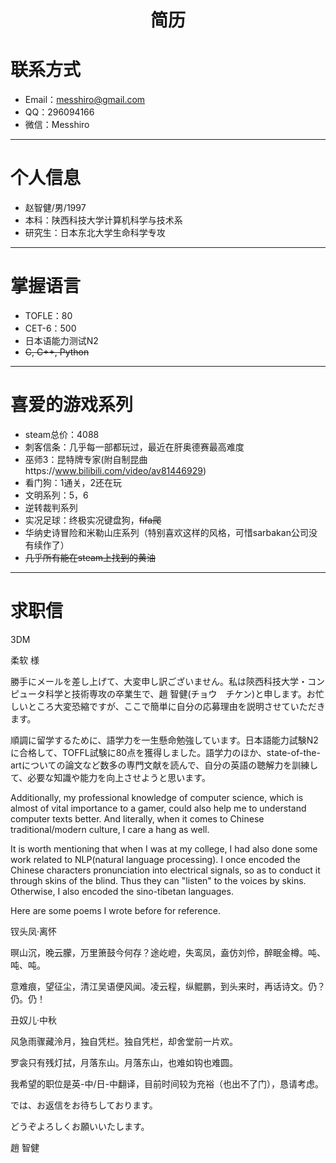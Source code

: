# <center> 简历 </center>


# 联系方式



- Email：messhiro@gmail.com
- QQ：296094166
- 微信：Messhiro
---

# 个人信息

 - 赵智健/男/1997
 - 本科：陕西科技大学计算机科学与技术系
 - 研究生：日本东北大学生命科学专攻



---

# 掌握语言
- TOFLE：80
- CET-6：500
- 日本语能力测试N2
- ~~C, C++, Python~~
---

# 喜爱的游戏系列

- steam总价：4088
- 刺客信条：几乎每一部都玩过，最近在肝奥德赛最高难度
- 巫师3：昆特牌专家(附自制昆曲https://www.bilibili.com/video/av81446929)
- 看门狗：1通关，2还在玩
- 文明系列：5，6
- 逆转裁判系列
- 实况足球：终极实况键盘狗，~~fifa爬~~
- 华纳史诗冒险和米勒山庄系列（特别喜欢这样的风格，可惜sarbakan公司没有续作了）
- ~~几乎所有能在steam上找到的黄油~~
---
# 求职信
3DM

柔软 様

勝手にメールを差し上げて、大変申し訳ございません。私は陝西科技大学・コンピュータ科学と技術専攻の卒業生で、趙 智健(チョウ　チケン)と申します。お忙しいところ大変恐縮ですが、ここで簡単に自分の応募理由を説明させていただきます。

順調に留学するために、語学力を一生懸命勉強しています。日本語能力試験N2に合格して、TOFFL試験に80点を獲得しました。語学力のほか、state-of-the-artについての論文など数多の専門文献を読んで、自分の英語の聴解力を訓練して、必要な知識や能力を向上させようと思います。

Additionally, my professional knowledge of computer science, which is almost of vital importance to a gamer, could also help me to understand computer texts better. And literally, when it comes to Chinese traditional/modern culture, I care a hang as well.

It is worth mentioning that when I was at my college, I had also done some work related to NLP(natural language processing). I once encoded the Chinese characters pronunciation into electrical signals, so as to conduct it through skins of the blind. Thus they can "listen" to the voices by skins. Otherwise, I also encoded the sino-tibetan languages.

Here are some poems I wrote before for reference.

钗头凤·离怀

暝山沉，晚云朦，万里箫鼓今何存？途屹嶝，失鸾凤，盍仿刘伶，醉眠金樽。吨、吨、吨。

意难痕，望征尘，清江吴语便风闻。凌云程，纵鲲鹏，到头来时，再话诗文。仍？仍。仍！

丑奴儿·中秋

风急雨骤藏泠月，独自凭栏。独自凭栏，却舍堂前一片欢。    

罗衾只有残灯拭，月落东山。月落东山，也难如钩也难圆。

我希望的职位是英-中/日-中翻译，目前时间较为充裕（也出不了门），恳请考虑。

では、お返信をお待ちしております。

どうぞよろしくお願いいたします。

趙 智健
